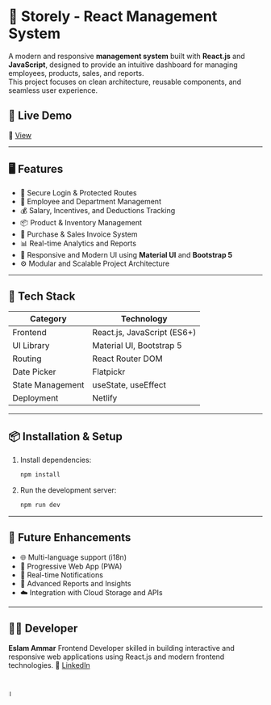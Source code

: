 # 🧩 Storely - React Management System

A modern and responsive **management system** built with **React.js** and **JavaScript**, designed to provide an intuitive dashboard for managing employees, products, sales, and reports.  
This project focuses on clean architecture, reusable components, and seamless user experience.

## 🚀 Live Demo
🔗 [View](storlay.netlify.app)

---

## 🖥️ Features

- 🔐 Secure Login & Protected Routes  
- 👥 Employee and Department Management  
- 💰 Salary, Incentives, and Deductions Tracking  
- 📦 Product & Inventory Management  
- 🧾 Purchase & Sales Invoice System  
- 📊 Real-time Analytics and Reports  
- 🎨 Responsive and Modern UI using **Material UI** and **Bootstrap 5**  
- ⚙️ Modular and Scalable Project Architecture

---

## 🧰 Tech Stack

| Category | Technology |
|-----------|-------------|
| Frontend | React.js, JavaScript (ES6+) |
| UI Library | Material UI, Bootstrap 5 |
| Routing | React Router DOM |
| Date Picker | Flatpickr |
| State Management | useState, useEffect |
| Deployment | Netlify |

---


## 📦 Installation & Setup

1. Install dependencies:

   ```bash
   npm install
   ```

2. Run the development server:

   ```bash
   npm run dev
   ```


---

## 🧠 Future Enhancements

* 🌐 Multi-language support (i18n)
* 📱 Progressive Web App (PWA)
* 🔔 Real-time Notifications
* 🧮 Advanced Reports and Insights
* ☁️ Integration with Cloud Storage and APIs

---

## 👨‍💻 Developer

**Eslam Ammar**
Frontend Developer skilled in building interactive and responsive web applications using React.js and modern frontend technologies.
💼 [LinkedIn](https://www.linkedin.com/in/eslam-ammar) 



````


ا

